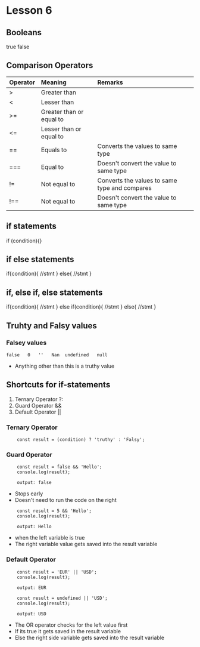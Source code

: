 # Lesson 6

## Booleans

true
false

## Comparison Operators

| Operator | Meaning | Remarks |
| :--- | :--- | :--- |
| > | Greater than | |
| < | Lesser than | |
| >= | Greater than or equal to | |
| <= | Lesser than or equal to | |
| == | Equals to | Converts the values to same type | |
| === | Equal to | Doesn't convert the value to same type | |
| != | Not equal to | Converts the values to same type and compares |
| !== | Not equal to | Doesn't convert the value to same type |

## if statements 

if (condition){}

## if else statements

if{condition){
    //stmt
}
else{
    //stmt
}

## if, else if, else statements

if{condition){
    //stmt
}
else if(condition){
    //stmt
}
else{
    //stmt
}

## Truhty and Falsy values

### Falsey values

```
false   0   ''   Nan  undefined   null
```

- Anything other than this is a truthy value

## Shortcuts for if-statements

1. Ternary Operator ?:
2. Guard Operator &&
3. Default Operator ||

### Ternary Operator

```
    const result = (condition) ? 'truthy' : 'Falsy';
``` 

### Guard Operator

```
    const result = false && 'Hello';
    console.log(result);

    output: false
```

- Stops early
- Doesn't need to run the code on the right

```
    const result = 5 && 'Hello';
    console.log(result);

    output: Hello
```

- when the left variable is true
- The right variable value gets saved into the result variable

### Default Operator

```
    const result = 'EUR' || 'USD';
    console.log(result);

    output: EUR
```

```
    const result = undefined || 'USD';
    console.log(result);

    output: USD
```

- The OR operator checks for the left value first
- If its true it gets saved in the result variable
- Else the right side variable gets saved into the result variable